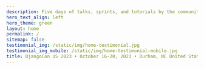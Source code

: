 ```yaml
---
description: Five days of talks, sprints, and tutorials by the community for the community.
hero_text_align: left
hero_theme: green
layout: home
permalink: /
sitemap: false
testimonial_img: /static/img/home-testimonial.jpg
testimonial_img_mobile: /static/img/home-testimonial-mobile.jpg
title: DjangoCon US 2023 • October 16-20, 2023 • Durham, NC United States
---
```

